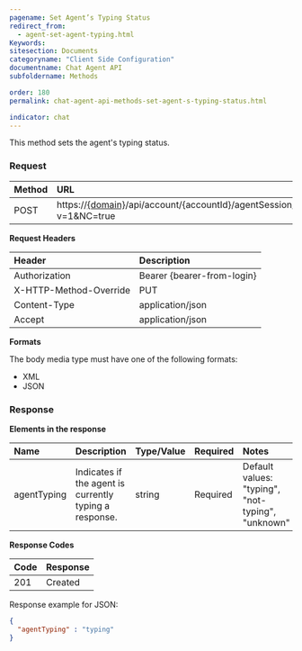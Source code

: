 ```yaml
---
pagename: Set Agent’s Typing Status
redirect_from:
  - agent-set-agent-typing.html
Keywords:
sitesection: Documents
categoryname: "Client Side Configuration"
documentname: Chat Agent API
subfoldername: Methods

order: 180
permalink: chat-agent-api-methods-set-agent-s-typing-status.html

indicator: chat
---
```


This method sets the agent's typing status.

### Request

| Method | URL |
| :--- | :--- |
| POST | https://[{domain}](/agent-domain-domain-api.html)/api/account/{accountId}/agentSession/{agentSessionId}/chat/{chatId}/info/agentTyping?v=1&NC=true|
**Request Headers**

| Header | Description |
| :--- | :--- |
| Authorization| Bearer {bearer-from-login} |
| X-HTTP-Method-Override | PUT |
| Content-Type | application/json |
| Accept | application/json |

**Formats**

The body media type must have one of the following formats:

- XML
- JSON

### Response

**Elements in the response**

| Name | Description | Type/Value | Required | Notes |
| :--- | :--- | :--- | :--- | :--- |
| agentTyping | Indicates if the agent is currently typing a response. | string | Required | Default values: "typing", "not-typing", "unknown" |

**Response Codes**

| Code | Response |
| :--- | :--- |
| 201 | Created |

Response example for JSON:

```json
{
  "agentTyping" : "typing"
}
```
